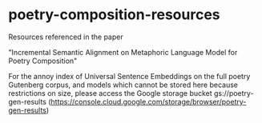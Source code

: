 # poetry-composition-resources

Resources referenced in the paper 

"Incremental Semantic Alignment on Metaphoric Language Model for Poetry Composition"

For the annoy index of Universal Sentence Embeddings on the full poetry Gutenberg corpus, and models which cannot be stored here because restrictions on size, please access the Google storage bucket gs://poetry-gen-results (https://console.cloud.google.com/storage/browser/poetry-gen-results)

